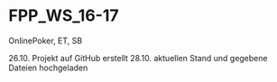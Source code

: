 # FPP_WS_16-17
OnlinePoker, ET, SB

26.10.  Projekt auf GitHub erstellt
28.10.  aktuellen Stand und gegebene Dateien hochgeladen
